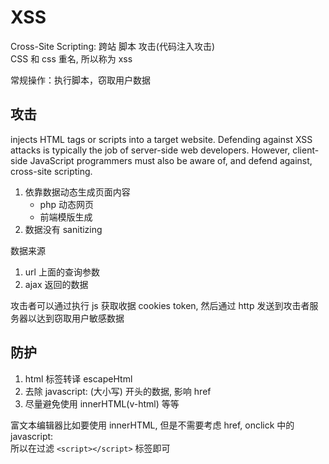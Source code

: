 # XSS

Cross-Site Scripting: 跨站 脚本 攻击(代码注入攻击)  
CSS 和 css 重名, 所以称为 xss

常规操作：执行脚本，窃取用户数据

## 攻击

injects HTML tags or scripts into a target website. 
Defending against XSS attacks is typically the job of server-side web developers.
However, client-side JavaScript programmers must also be aware of, and defend against, cross-site scripting.

1. 依靠数据动态生成页面内容
    - php 动态网页
    - 前端模版生成
2. 数据没有 sanitizing

数据来源

1. url 上面的查询参数
2. ajax 返回的数据

攻击者可以通过执行 js 获取收据 cookies token, 然后通过 http 发送到攻击者服务器以达到窃取用户敏感数据

## 防护

1. html 标签转译 escapeHtml
2. 去除 javascript: (大小写) 开头的数据, 影响 href
3. 尽量避免使用 innerHTML(v-html) 等等

富文本编辑器比如要使用 innerHTML, 但是不需要考虑 href, onclick 中的 javascript:  
所以在过滤 `<script></script>` 标签即可
